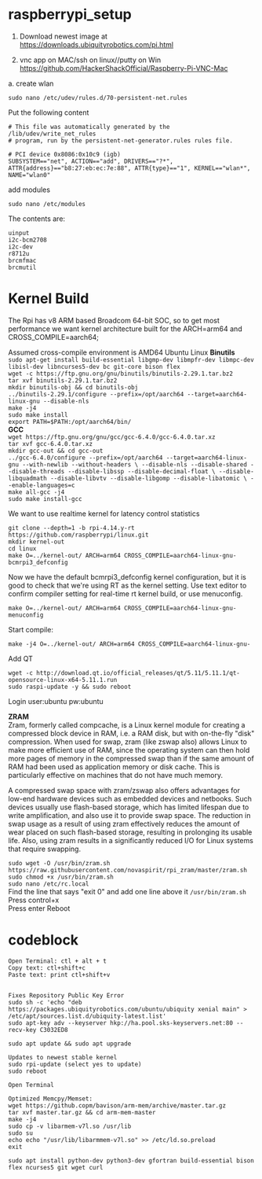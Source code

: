 # raspberrypi_setup
1. Download newest image at
https://downloads.ubiquityrobotics.com/pi.html


2. vnc app on MAC/ssh on linux//putty on Win
https://github.com/HackerShackOfficial/Raspberry-Pi-VNC-Mac

a. create wlan
```
sudo nano /etc/udev/rules.d/70-persistent-net.rules
```

Put the following content
   
```
# This file was automatically generated by the /lib/udev/write_net_rules
# program, run by the persistent-net-generator.rules rules file.

# PCI device 0x8086:0x10c9 (igb)
SUBSYSTEM=="net", ACTION=="add", DRIVERS=="?*", ATTR{address}=="b8:27:eb:ec:7e:88", ATTR{type}=="1", KERNEL=="wlan*", NAME="wlan0"

```


add modules
```
sudo nano /etc/modules
```

The contents are:
```
uinput
i2c-bcm2708
i2c-dev
r8712u
brcmfmac
brcmutil

```
# Kernel Build
The Rpi has v8 ARM based Broadcom 64-bit SOC, so to get most performance we want kernel architecture built for the ARCH=arm64 and CROSS_COMPILE=aarch64;

Assumed cross-compile environment is AMD64 Ubuntu Linux
	  **Binutils**  
`sudo apt-get install build-essential libgmp-dev libmpfr-dev libmpc-dev libisl-dev libncurses5-dev bc git-core bison flex`  
`wget -c https://ftp.gnu.org/gnu/binutils/binutils-2.29.1.tar.bz2`  
`tar xvf binutils-2.29.1.tar.bz2`  
`mkdir binutils-obj && cd binutils-obj`  
`../binutils-2.29.1/configure --prefix=/opt/aarch64 --target=aarch64-linux-gnu --disable-nls`  
`make -j4`  
`sudo make install`  
`export PATH=$PATH:/opt/aarch64/bin/`  
	 **GCC**  
`wget https://ftp.gnu.org/gnu/gcc/gcc-6.4.0/gcc-6.4.0.tar.xz`  
`tar xvf gcc-6.4.0.tar.xz`  
`mkdir gcc-out && cd gcc-out`  
`../gcc-6.4.0/configure --prefix=/opt/aarch64 --target=aarch64-linux-gnu --with-newlib --without-headers \
 --disable-nls --disable-shared --disable-threads --disable-libssp --disable-decimal-float \
 --disable-libquadmath --disable-libvtv --disable-libgomp --disable-libatomic \
 --enable-languages=c`  
 `make all-gcc -j4`  
 `sudo make install-gcc`  
 
We want to use realtime kernel for latency control statistics  

    git clone --depth=1 -b rpi-4.14.y-rt https://github.com/raspberrypi/linux.git  
    mkdir kernel-out  
    cd linux  
    make O=../kernel-out/ ARCH=arm64 CROSS_COMPILE=aarch64-linux-gnu-  bcmrpi3_defconfig  
Now we have the default bcmrpi3_defconfig kernel configuration, but it is good to check that we're using RT as the kernel setting. Use text editor to confirm compiler setting for real-time rt kernel build, or use menuconfig.

    make O=../kernel-out/ ARCH=arm64 CROSS_COMPILE=aarch64-linux-gnu- menuconfig  

Start compile:  

    make -j4 O=../kernel-out/ ARCH=arm64 CROSS_COMPILE=aarch64-linux-gnu-  

Add QT  
```
wget -c http://download.qt.io/official_releases/qt/5.11/5.11.1/qt-opensource-linux-x64-5.11.1.run  
sudo raspi-update -y && sudo reboot  

```
Login user:ubuntu pw:ubuntu  

**ZRAM**  
Zram, formerly called compcache, is a Linux kernel module for creating a compressed block device in RAM, i.e. a RAM disk, but with on-the-fly "disk" compression. When used for swap, zram (like zswap also) allows Linux to make more efficient use of RAM, since the operating system can then hold more pages of memory in the compressed swap than if the same amount of RAM had been used as application memory or disk cache. This is particularly effective on machines that do not have much memory.

A compressed swap space with zram/zswap also offers advantages for low-end hardware devices such as embedded devices and netbooks. Such devices usually use flash-based storage, which has limited lifespan due to write amplification, and also use it to provide swap space. The reduction in swap usage as a result of using zram effectively reduces the amount of wear placed on such flash-based storage, resulting in prolonging its usable life. Also, using zram results in a significantly reduced I/O for Linux systems that require swapping.  

`sudo wget -O /usr/bin/zram.sh https://raw.githubusercontent.com/novaspirit/rpi_zram/master/zram.sh`  
`sudo chmod +x /usr/bin/zram.sh`  
`sudo nano /etc/rc.local`  
Find the line that says "exit 0" and add one line above it
`/usr/bin/zram.sh`
Press control+x  
Press enter
Reboot

# codeblock
    Open Terminal: ctl + alt + t
    Copy text: ctl+shift+c
    Paste text: print ctl+shift+v

    
    Fixes Repository Public Key Error
    sudo sh -c 'echo "deb https://packages.ubiquityrobotics.com/ubuntu/ubiquity xenial main" > /etc/apt/sources.list.d/ubiquity-latest.list'
    sudo apt-key adv --keyserver hkp://ha.pool.sks-keyservers.net:80 --recv-key C3032ED8

    sudo apt update && sudo apt upgrade 
    
    Updates to newest stable kernel
    sudo rpi-update (select yes to update)
    sudo reboot
    
    Open Terminal
    
    Optimized Memcpy/Memset:
    wget https://github.copm/bavison/arm-mem/archive/master.tar.gz
    tar xvf master.tar.gz && cd arm-mem-master
    make -j4
    sudo cp -v libarmem-v7l.so /usr/lib
    sudo su
    echo echo "/usr/lib/libarmmem-v7l.so" >> /etc/ld.so.preload
    exit
    
    sudo apt install python-dev python3-dev gfortran build-essential bison flex ncurses5 git wget curl

